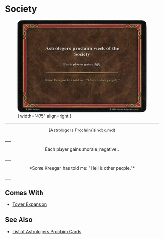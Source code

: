 # Society

<figure markdown="span">

![Society](../assets/astrologers_proclaim-society.webp){ width="475" align=right }

</figure>

___
<p style="text-align: center;" markdown>[Astrologers Proclaim](index.md)</p>
___
<p style="text-align: center;" markdown>Each player gains :morale_negative:.</p>
___
<p style="text-align: center;" markdown>*Some Kreegan has told me: "Hell is other people."*</p>
___


## Comes With

- [Tower Expansion](../content.md)


## See Also

- [List of Astrologers Proclaim Cards](index.md)
